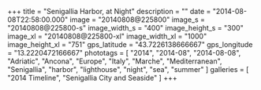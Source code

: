+++
title = "Senigallia Harbor, at Night"
description = ""
date = "2014-08-08T22:58:00.000"
image = "20140808@225800"
image_s = "20140808@225800-s"
image_width_s = "400"
image_height_s = "300"
image_xl = "20140808@225800-xl"
image_width_xl = "1000"
image_height_xl = "751"
gps_latitude = "43.7226138666667"
gps_longitude = "13.2220472166667"
phototags = [ "2014", "2014-08", "2014-08-08", "Adriatic", "Ancona", "Europe", "Italy", "Marche", "Mediterranean", "Senigallia", "harbor", "lighthouse", "night", "sea", "summer" ]
galleries = [ "2014 Timeline", "Senigallia City and Seaside" ]
+++
